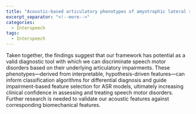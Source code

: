 ```yaml
---
title: "Acoustic-based articulatory phenotypes of amyotrophic lateral sclerosis and Parkinson's disease: Towards an interpretable, hypothesis-driven framework of motor control."
excerpt_separator: "<!--more-->"
categories:
  - Interspeech
tags:
  - Interspeech
---
```


Taken together, the findings suggest that our framework has potential as a valid diagnostic tool with which we can discriminate speech motor disorders based on their underlying articulatory impairments. These phenotypes—derived from interpretable, hypothesis-driven features—can inform classification algorithms for differential diagnosis and guide impairment-based feature selection for ASR models, ultimately increasing clinical confidence in assessing and treating speech motor disorders. Further research is needed to validate our acoustic features against corresponding biomechanical features.
